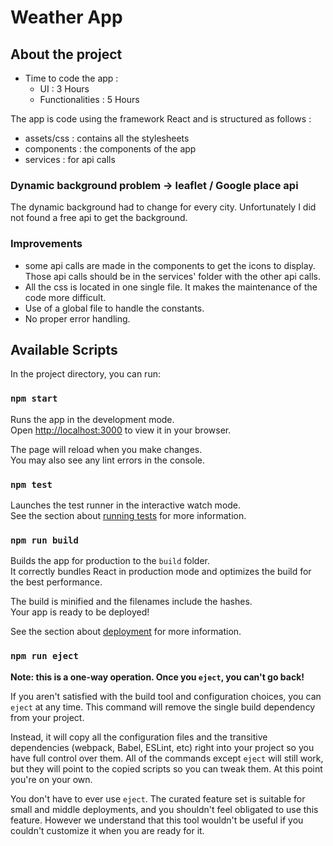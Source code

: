 # Weather App


## About the project

* Time to code the app :
    * UI : 3 Hours
    * Functionalities : 5 Hours

The app is code using the framework React and is structured as follows :
 * assets/css : contains all the stylesheets
 * components : the components of the app
 * services : for api calls
 
### Dynamic background problem -> leaflet / Google place api
The dynamic background had to change for every city. Unfortunately I did not found a free api to get the background.

### Improvements
* some api calls are made in the components to get the icons to display. Those api calls should be in the services' 
folder with the other api calls.
* All the css is located in one single file. It makes the maintenance of the code more difficult.
* Use of a global file to handle the constants.
* No proper error handling.


## Available Scripts

In the project directory, you can run:

### `npm start`

Runs the app in the development mode.\
Open [http://localhost:3000](http://localhost:3000) to view it in your browser.

The page will reload when you make changes.\
You may also see any lint errors in the console.

### `npm test`

Launches the test runner in the interactive watch mode.\
See the section about [running tests](https://facebook.github.io/create-react-app/docs/running-tests) for more information.

### `npm run build`

Builds the app for production to the `build` folder.\
It correctly bundles React in production mode and optimizes the build for the best performance.

The build is minified and the filenames include the hashes.\
Your app is ready to be deployed!

See the section about [deployment](https://facebook.github.io/create-react-app/docs/deployment) for more information.

### `npm run eject`

**Note: this is a one-way operation. Once you `eject`, you can't go back!**

If you aren't satisfied with the build tool and configuration choices, you can `eject` at any time. This command will remove the single build dependency from your project.

Instead, it will copy all the configuration files and the transitive dependencies (webpack, Babel, ESLint, etc) right into your project so you have full control over them. All of the commands except `eject` will still work, but they will point to the copied scripts so you can tweak them. At this point you're on your own.

You don't have to ever use `eject`. The curated feature set is suitable for small and middle deployments, and you shouldn't feel obligated to use this feature. However we understand that this tool wouldn't be useful if you couldn't customize it when you are ready for it.
